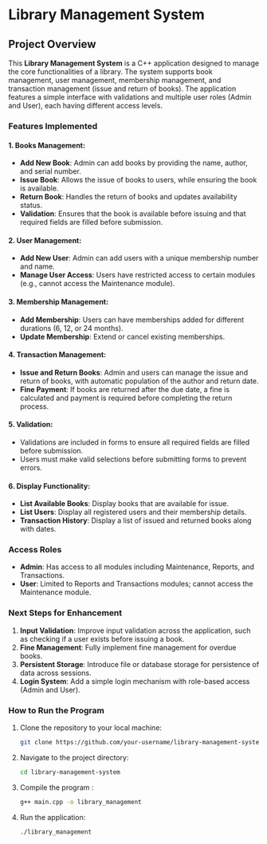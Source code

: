 # Library Management System

## Project Overview

This **Library Management System** is a C++ application designed to manage the core functionalities of a library. The system supports book management, user management, membership management, and transaction management (issue and return of books). The application features a simple interface with validations and multiple user roles (Admin and User), each having different access levels.

### Features Implemented

#### 1. **Books Management:**

- **Add New Book**: Admin can add books by providing the name, author, and serial number.
- **Issue Book**: Allows the issue of books to users, while ensuring the book is available.
- **Return Book**: Handles the return of books and updates availability status.
- **Validation**: Ensures that the book is available before issuing and that required fields are filled before submission.

#### 2. **User Management:**

- **Add New User**: Admin can add users with a unique membership number and name.
- **Manage User Access**: Users have restricted access to certain modules (e.g., cannot access the Maintenance module).

#### 3. **Membership Management:**

- **Add Membership**: Users can have memberships added for different durations (6, 12, or 24 months).
- **Update Membership**: Extend or cancel existing memberships.

#### 4. **Transaction Management:**

- **Issue and Return Books**: Admin and users can manage the issue and return of books, with automatic population of the author and return date.
- **Fine Payment**: If books are returned after the due date, a fine is calculated and payment is required before completing the return process.

#### 5. **Validation:**

- Validations are included in forms to ensure all required fields are filled before submission.
- Users must make valid selections before submitting forms to prevent errors.

#### 6. **Display Functionality:**

- **List Available Books**: Display books that are available for issue.
- **List Users**: Display all registered users and their membership details.
- **Transaction History**: Display a list of issued and returned books along with dates.

### Access Roles

- **Admin**: Has access to all modules including Maintenance, Reports, and Transactions.
- **User**: Limited to Reports and Transactions modules; cannot access the Maintenance module.

### Next Steps for Enhancement

1. **Input Validation**: Improve input validation across the application, such as checking if a user exists before issuing a book.
2. **Fine Management**: Fully implement fine management for overdue books.
3. **Persistent Storage**: Introduce file or database storage for persistence of data across sessions.
4. **Login System**: Add a simple login mechanism with role-based access (Admin and User).

### How to Run the Program

1. Clone the repository to your local machine:
   ```bash
   git clone https://github.com/your-username/library-management-system.git
   ```

2. Navigate to the project directory:
   ```bash
   cd library-management-system
   ```

3. Compile the program :
   ```bash
   g++ main.cpp -o library_management
   ```

4. Run the application:
   ```bash
   ./library_management
   ```
